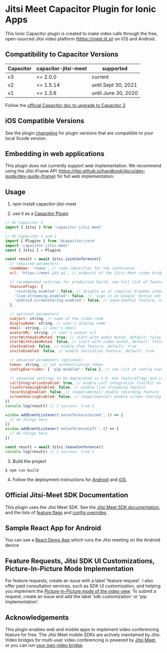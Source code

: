 # Jitsi Meet Capacitor Plugin for Ionic Apps

This Ionic Capacitor plugin is created to make video calls through the free, open-sourced Jitsi video platform (https://meet.jit.si) on iOS and Android.

## Compatibility to Capacitor Versions

<table>
  <thead>
    <tr>
      <th>Capacitor</th>
      <th>capacitor-jitsi-meet</th>
      <th>supported</th>
    </tr>
  </thead>
  <tbody>
    <tr>
      <td>
        v3
      </td>
      <td>
        >= 2.0.0
      </td>
      <td>
        current
      </td>
    </tr>
    <tr>
      <td>
        v2
      </td>
      <td>
        <= 1.5.14
      </td>
      <td>
        until Sept 30, 2021
      </td>
    </tr>
    <tr>
      <td>
        v1
      </td>
      <td>
        <= 1.3.6
      </td>
      <td>
        until June 30, 2020
      </td>
    </tr>
  </tbody>
</table>

Follow the [official Capacitor doc to upgrade to Capacitor 3](https://capacitorjs.com/docs/updating/3-0).

## iOS Compatible Versions

See the plugin [changelog](https://github.com/calvinckho/capacitor-jitsi-meet/blob/master/CHANGELOG.md) for plugin versions that are compatible to your local Xcode version.

## Embedding in web applications

This plugin does not currently support web implementation. We recommend using the Jitsi iFrame API (https://jitsi.github.io/handbook/docs/dev-guide/dev-guide-iframe) for full web implementation.

## Usage

1. npm install capacitor-jitsi-meet

2. use it as a [Capacitor Plugin](https://capacitorjs.com/docs/getting-started#adding-capacitor-to-your-app)

```javascript
// On Capacitor 3
import { Jitsi } from 'capacitor-jitsi-meet'

// On Capacitor 1 and 2
import { Plugins } from '@capacitor/core'
import 'capacitor-jitsi-meet'
const { Jitsi } = Plugins
```

```javascript
const result = await Jitsi.joinConference({
  // required parameters
  roomName: 'room1', // room identifier for the conference
  url: 'https://meet.jit.si', // endpoint of the Jitsi Meet video bridge

  // recommended settings for production build. see full list of featureFlags in the official Jitsi Meet SDK documentation
  featureFlags: {
    'recording.enabled': false, // disable as it requires Dropbox integration
    'live-streaming.enabled': false, // 'sign in on Google' button not yet functional
    'android.screensharing.enabled': false, // experimental feature, not fully production ready
  },

  // optional parameters
  subject: string, // name of the video room
  displayName: string, // user's display name
  email: string, // user's email
  avatarURL: string, // user's avatar url
  startWithAudioMuted: true, // start with audio muted, default: false
  startWithVideoMuted: false, // start with video muted, default: false
  chatEnabled: false, // enable Chat feature, default: true
  inviteEnabled: false, // enable Invitation feature, default: true

  // advanced parameters (optional)
  token: string, // jwt authentication token
  configOverrides: { 'p2p.enabled': false }, // see list of config overrides in the official Jitsi Meet SDK documentation

  // advanced settings to be deprecated in 3.0. Use featureFlags and configOverrides instead
  callIntegrationEnabled: true, // enable call integration (CallKit on iOS, ConnectionService on Android)
  liveStreamingEnabled: false, // enable live streaming feature
  recordingEnabled: false, // (experimental) enable recording feature
  screenSharingEnabled: false, // (experimental) enable screen sharing feature
})
console.log(result) // { success: true }

window.addEventListener('onConferenceJoined', () => {
  // do things here
})
window.addEventListener('onConferenceLeft', () => {
  // do things here
})

const result = await Jitsi.leaveConference()
console.log(result) // { success: true }
```

3. Build the project

```
$ npm run build
```

4. Follow the deployment instructions for [Android](android/README.md) and [iOS](ios/README.md).

## Official Jitsi-Meet SDK Documentation

This plugin uses the Jitsi Meet SDK. See the [Jitsi Meet SDK documentation](https://jitsi.github.io/handbook/docs/dev-guide/dev-guide-mobile), and the lists of [feature flags](https://jitsi.github.io/handbook/docs/dev-guide/mobile-feature-flags) and [config overrides](https://github.com/jitsi/jitsi-meet/blob/e2731ce73e9221408d0f4d985affc91eb11fc214/config.js).

## Sample React App for Android

You can see a [React Demo App](https://github.com/calvinckho/react-capacitor-jitsi-meet-sample) which runs the Jitsi meeting on the Android device

## Feature Requests, Jitsi SDK UI Customizations, Picture-In-Picture Mode Implementation

For feature requests, create an issue with a label 'feature request'. I also offer paid consultation services, such as SDK UI customization, and helping you implement the [Picture-in-Picture mode of the video view](https://ds.ivr.solutions/media/pip_demo.mp4). To submit a request, create an issue and add the label 'sdk customization' or 'pip implementation'.

## Acknowledgements

This plugin enables web and mobile apps to implement video conferencing feature for free. The Jitsi Meet mobile SDKs are actively maintained by Jitsi. Video bridges for multi-user video conferencing is powered by [Jitsi Meet](https://meet.jit.si), or you can run [your own video bridge](https://jitsi.github.io/handbook/docs/devops-guide/devops-guide-start).

